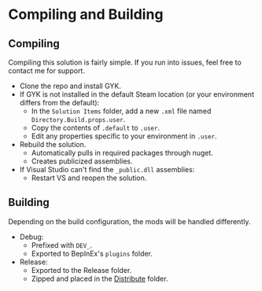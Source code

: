 # Compiling and Building

## Compiling

Compiling this solution is fairly simple.  If you run into issues, feel free to contact me for support.

- Clone the repo and install GYK.
- If GYK is not installed in the default Steam location (or your environment differs from the default):
  - In the `Solution Items` folder, add a new `.xml` file named `Directory.Build.props.user`.
  - Copy the contents of `.default` to `.user`.
  - Edit any properties specific to your environment in `.user`.
- Rebuild the solution.
  - Automatically pulls in required packages through nuget.
  - Creates publicized assemblies.
- If Visual Studio can't find the `_public.dll` assemblies:
  - Restart VS and reopen the solution.

## Building

Depending on the build configuration, the mods will be handled differently.

- Debug: 
  - Prefixed with `DEV_`.
  - Exported to BepInEx's `plugins` folder.
- Release:
  - Exported to the Release folder.
  - Zipped and placed in the [Distribute](https://github.com/AzeTheGreat/GYK-Mods/tree/master/Distribute) folder.
